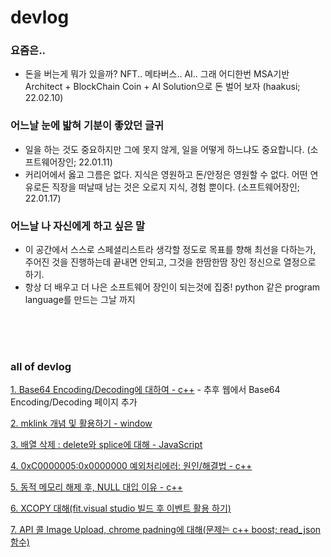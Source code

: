 # devlog

### 요즘은..
- 돈을 버는게 뭐가 있을까? NFT.. 메타버스.. AI.. 그래 어디한번 MSA기반 Architect + BlockChain Coin + AI Solution으로 돈 벌어 보자 (haakusi; 22.02.10)

### 어느날 눈에 밟혀 기분이 좋았던 글귀
- 일을 하는 것도 중요하지만 그에 못지 않게, 일을 어떻게 하느냐도 중요합니다. (소프트웨어장인; 22.01.11)
- 커리어에서 옳고 그름은 없다. 지식은 영원하고 돈/안정은 영원할 수 없다. 어떤 연유로든 직장을 떠날때 남는 것은 오로지 지식, 경험 뿐이다. (소프트웨어장인; 22.01.17)

### 어느날 나 자신에게 하고 싶은 말
- 이 공간에서 스스로 스페셜리스트라 생각할 정도로 목표를 향해 최선을 다하는가, <br>
주어진 것을 진행하는데 끝내면 안되고, 그것을 한땀한땀 장인 정신으로 열정으로 하기.
- 항상 더 배우고 더 나은 소프트웨어 장인이 되는것에 집중! python 같은 program language를 만드는 그날 까지

<br>
<br>
<br>


### all of devlog

[1. Base64 Encoding/Decoding에 대하여 - c++](DevSense/base64.md) - 추후 웹에서 Base64 Encoding/Decoding 페이지 추가

[2. mklink 개념 및 활용하기 - window](DevSense/mklink.md)

[3. 배열 삭제 : delete와 splice에 대해 - JavaScript](DevSense/delete_splice.md)

[4. 0xC0000005:0x0000000 예외처리에러: 원인/해결법 - c++](DevSense/cpp_0xC0000005.md)

[5. 동적 메모리 해제 후, NULL 대입 이유 - c++](DevSense/memoryFree.md)

[6. XCOPY 대해(fit.visual studio 빌드 후 이벤트 활용 하기)](DevSense/xcopy.md)

[7. API 콜 Image Upload, chrome padning에 대해(문제는 c++ boost; read_json 함수)](DevSense/image_upload.md)
